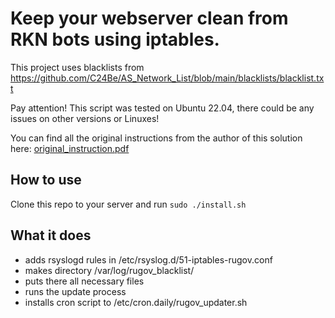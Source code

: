 # Keep your webserver clean from RKN bots using iptables.

This project uses blacklists from https://github.com/C24Be/AS_Network_List/blob/main/blacklists/blacklist.txt

Pay attention! This script was tested on Ubuntu 22.04, there could be any issues on other versions or Linuxes!

You can find all the original instructions from the author of this solution here: [original_instruction.pdf](original_instruction.pdf)

## How to use

Clone this repo to your server and run `sudo ./install.sh`

## What it does

- adds rsyslogd rules in /etc/rsyslog.d/51-iptables-rugov.conf
- makes directory /var/log/rugov_blacklist/
- puts there all necessary files
- runs the update process 
- installs cron script to /etc/cron.daily/rugov_updater.sh
